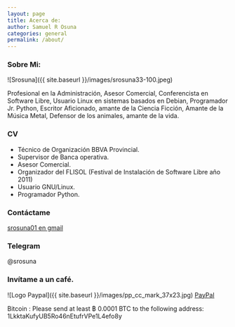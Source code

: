 ```yaml
---
layout: page
title: Acerca de:
author: Samuel R Osuna
categories: general
permalink: /about/
---
```

### Sobre Mi:

![Srosuna]({{ site.baseurl }}/images/srosuna33-100.jpeg)

Profesional en la Administración, Asesor Comercial, Conferencista en Software Libre, Usuario Linux en sistemas basados en Debian, Programador Jr. Python, Escritor Aficionado, amante de la Ciencia Ficción, Amante de la Música Metal, Defensor de los animales, amante de la vida. 

### CV
* Técnico de Organización BBVA Provincial.
* Supervisor de Banca operativa.
* Asesor Comercial.
* Organizador del FLISOL (Festival de Instalación de Software Libre año 2011)
* Usuario GNU/Linux.
* Programador Python.


### Contáctame

[srosuna01 en gmail](mailto:srosuna01@gmail.com)

### Telegram

@srosuna

### Invítame a un café. 

![Logo Paypal]({{ site.baseurl }}/images/pp_cc_mark_37x23.jpg) [PayPal](https://paypal.me/srojas1974)


Bitcoin : 
Please send at least ฿ 0.0001 BTC to the following address:
1LkktaKufyUB5Ro46nEtufrVPe1L4efo8y


